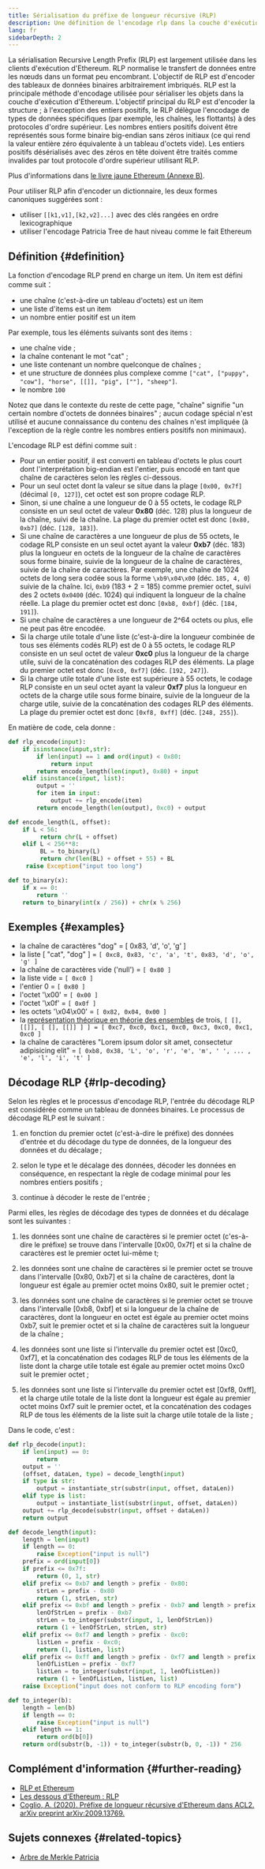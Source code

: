 ```yaml
---
title: Sérialisation du préfixe de longueur récursive (RLP)
description: Une définition de l'encodage rlp dans la couche d'exécution d'Ethereum.
lang: fr
sidebarDepth: 2
---
```


La sérialisation Recursive Length Prefix (RLP) est largement utilisée dans les clients d'exécution d'Ethereum. RLP normalise le transfert de données entre les nœuds dans un format peu encombrant. L'objectif de RLP est d'encoder des tableaux de données binaires arbitrairement imbriqués. RLP est la principale méthode d'encodage utilisée pour sérialiser les objets dans la couche d'exécution d'Ethereum. L'objectif principal du RLP est d'encoder la structure ; à l'exception des entiers positifs, le RLP délègue l'encodage de types de données spécifiques (par exemple, les chaînes, les flottants) à des protocoles d'ordre supérieur. Les nombres entiers positifs doivent être représentés sous forme binaire big-endian sans zéros initiaux (ce qui rend la valeur entière zéro équivalente à un tableau d'octets vide). Les entiers positifs désérialisés avec des zéros en tête doivent être traités comme invalides par tout protocole d'ordre supérieur utilisant RLP.

Plus d'informations dans [le livre jaune Ethereum (Annexe B)](https://ethereum.github.io/yellowpaper/paper.pdf#page=19).

Pour utiliser RLP afin d'encoder un dictionnaire, les deux formes canoniques suggérées sont :

- utiliser `[[k1,v1],[k2,v2]...]` avec des clés rangées en ordre lexicographique
- utiliser l'encodage Patricia Tree de haut niveau comme le fait Ethereum

## Définition {#definition}

La fonction d'encodage RLP prend en charge un item. Un item est défini comme suit：

- une chaîne (c'est-à-dire un tableau d'octets) est un item
- une liste d'items est un item
- un nombre entier positif est un item

Par exemple, tous les éléments suivants sont des items :

- une chaîne vide ;
- la chaîne contenant le mot "cat" ;
- une liste contenant un nombre quelconque de chaînes ;
- et une structure de données plus complexe comme `["cat", ["puppy", "cow"], "horse", [[]], "pig", [""], "sheep"]`.
- le nombre `100`

Notez que dans le contexte du reste de cette page, "chaîne" signifie "un certain nombre d'octets de données binaires" ; aucun codage spécial n'est utilisé et aucune connaissance du contenu des chaînes n'est impliquée (à l'exception de la règle contre les nombres entiers positifs non minimaux).

L'encodage RLP est défini comme suit :

- Pour un entier positif, il est converti en tableau d'octets le plus court dont l'interprétation big-endian est l'entier, puis encodé en tant que chaîne de caractères selon les règles ci-dessous.
- Pour un seul octet dont la valeur se situe dans la plage `[0x00, 0x7f]` (décimal `[0, 127]`), cet octet est son propre codage RLP.
- Sinon, si une chaîne a une longueur de 0 à 55 octets, le codage RLP consiste en un seul octet de valeur **0x80** (déc. 128) plus la longueur de la chaîne, suivi de la chaîne. La plage du premier octet est donc `[0x80, 0xb7]` (déc. `[128, 183]`).
- Si une chaîne de caractères a une longueur de plus de 55 octets, le codage RLP consiste en un seul octet ayant la valeur **0xb7** (déc. 183) plus la longueur en octets de la longueur de la chaîne de caractères sous forme binaire, suivie de la longueur de la chaîne de caractères, suivie de la chaîne de caractères. Par exemple, une chaîne de 1024 octets de long sera codée sous la forme `\xb9\x04\x00` (déc. `185, 4, 0`) suivie de la chaîne. Ici, `0xb9` (183 + 2 = 185) comme premier octet, suivi des 2 octets `0x0400` (déc. 1024) qui indiquent la longueur de la chaîne réelle. La plage du premier octet est donc `[0xb8, 0xbf]` (déc. `[184, 191]`).
- Si une chaîne de caractères a une longueur de 2^64 octets ou plus, elle ne peut pas être encodée.
- Si la charge utile totale d'une liste (c'est-à-dire la longueur combinée de tous ses éléments codés RLP) est de 0 à 55 octets, le codage RLP consiste en un seul octet de valeur **0xc0** plus la longueur de la charge utile, suivi de la concaténation des codages RLP des éléments. La plage du premier octet est donc `[0xc0, 0xf7]` (déc. `[192, 247]`).
- Si la charge utile totale d'une liste est supérieure à 55 octets, le codage RLP consiste en un seul octet ayant la valeur **0xf7** plus la longueur en octets de la charge utile sous forme binaire, suivie de la longueur de la charge utile, suivie de la concaténation des codages RLP des éléments. La plage du premier octet est donc `[0xf8, 0xff]` (déc. `[248, 255]`).

En matière de code, cela donne :

```python
def rlp_encode(input):
    if isinstance(input,str):
        if len(input) == 1 and ord(input) < 0x80:
            return input
        return encode_length(len(input), 0x80) + input
    elif isinstance(input, list):
        output = ''
        for item in input:
            output += rlp_encode(item)
        return encode_length(len(output), 0xc0) + output

def encode_length(L, offset):
    if L < 56:
         return chr(L + offset)
    elif L < 256**8:
         BL = to_binary(L)
         return chr(len(BL) + offset + 55) + BL
     raise Exception("input too long")

def to_binary(x):
    if x == 0:
        return ''
    return to_binary(int(x / 256)) + chr(x % 256)
```

## Exemples {#examples}

- la chaîne de caractères "dog" = [ 0x83, 'd', 'o', 'g' ]
- la liste [ "cat", "dog" ] = `[ 0xc8, 0x83, 'c', 'a', 't', 0x83, 'd', 'o', 'g' ]`
- la chaîne de caractères vide ('null') = `[ 0x80 ]`
- la liste vide = `[ 0xc0 ]`
- l'entier 0 = `[ 0x80 ]`
- l'octet '\\x00' = `[ 0x00 ]`
- l'octet '\\x0f' = `[ 0x0f ]`
- les octets '\\x04\\x00' = `[ 0x82, 0x04, 0x00 ]`
- la [représentation théorique en théorie des ensembles](https://fr.wikipedia.org/wiki/Construction_des_entiers_naturels) de trois, `[ [], [[]], [ [], [[]] ] ] = [ 0xc7, 0xc0, 0xc1, 0xc0, 0xc3, 0xc0, 0xc1, 0xc0 ]`
- la chaîne de caractères "Lorem ipsum dolor sit amet, consectetur adipisicing elit" = `[ 0xb8, 0x38, 'L', 'o', 'r', 'e', 'm', ' ', ... , 'e', 'l', 'i', 't' ]`

## Décodage RLP {#rlp-decoding}

Selon les règles et le processus d'encodage RLP, l'entrée du décodage RLP est considérée comme un tableau de données binaires. Le processus de décodage RLP est le suivant :

1.  en fonction du premier octet (c'est-à-dire le préfixe) des données d'entrée et du décodage du type de données, de la longueur des données et du décalage ;

2.  selon le type et le décalage des données, décoder les données en conséquence, en respectant la règle de codage minimal pour les nombres entiers positifs ;

3.  continue à décoder le reste de l'entrée ;

Parmi elles, les règles de décodage des types de données et du décalage sont les suivantes :

1.  les données sont une chaîne de caractères si le premier octet (c'es-à-dire le préfixe) se trouve dans l'intervalle [0x00, 0x7f] et si la chaîne de caractères est le premier octet lui-même t;

2.  les données sont une chaîne de caractères si le premier octet se trouve dans l'intervalle [0x80, 0xb7] et si la chaîne de caractères, dont la longueur est égale au premier octet moins 0x80, suit le premier octet ;

3.  les données sont une chaîne de caractères si le premier octet se trouve dans l'intervalle [0xb8, 0xbf] et si la longueur de la chaîne de caractères, dont la longueur en octet est égale au premier octet moins 0xb7, suit le premier octet et si la chaîne de caractères suit la longueur de la chaîne ;

4.  les données sont une liste si l'intervalle du premier octet est [0xc0, 0xf7], et la concaténation des codages RLP de tous les éléments de la liste dont la charge utile totale est égale au premier octet moins 0xc0 suit le premier octet ;

5.  les données sont une liste si l'intervalle du premier octet est [0xf8, 0xff], et la charge utile totale de la liste dont la longueur est égale au premier octet moins 0xf7 suit le premier octet, et la concaténation des codages RLP de tous les éléments de la liste suit la charge utile totale de la liste ;

Dans le code, c'est :

```python
def rlp_decode(input):
    if len(input) == 0:
        return
    output = ''
    (offset, dataLen, type) = decode_length(input)
    if type is str:
        output = instantiate_str(substr(input, offset, dataLen))
    elif type is list:
        output = instantiate_list(substr(input, offset, dataLen))
    output += rlp_decode(substr(input, offset + dataLen))
    return output

def decode_length(input):
    length = len(input)
    if length == 0:
        raise Exception("input is null")
    prefix = ord(input[0])
    if prefix <= 0x7f:
        return (0, 1, str)
    elif prefix <= 0xb7 and length > prefix - 0x80:
        strLen = prefix - 0x80
        return (1, strLen, str)
    elif prefix <= 0xbf and length > prefix - 0xb7 and length > prefix - 0xb7 + to_integer(substr(input, 1, prefix - 0xb7)):
        lenOfStrLen = prefix - 0xb7
        strLen = to_integer(substr(input, 1, lenOfStrLen))
        return (1 + lenOfStrLen, strLen, str)
    elif prefix <= 0xf7 and length > prefix - 0xc0:
        listLen = prefix - 0xc0;
        return (1, listLen, list)
    elif prefix <= 0xff and length > prefix - 0xf7 and length > prefix - 0xf7 + to_integer(substr(input, 1, prefix - 0xf7)):
        lenOfListLen = prefix - 0xf7
        listLen = to_integer(substr(input, 1, lenOfListLen))
        return (1 + lenOfListLen, listLen, list)
    raise Exception("input does not conform to RLP encoding form")

def to_integer(b):
    length = len(b)
    if length == 0:
        raise Exception("input is null")
    elif length == 1:
        return ord(b[0])
    return ord(substr(b, -1)) + to_integer(substr(b, 0, -1)) * 256
```

## Complément d'information {#further-reading}

- [RLP et Ethereum](https://medium.com/coinmonks/data-structure-in-ethereum-episode-1-recursive-length-prefix-rlp-encoding-decoding-d1016832f919)
- [Les dessous d'Ethereum : RLP](https://medium.com/coinmonks/ethereum-under-the-hood-part-3-rlp-decoding-df236dc13e58)
- [Coglio, A. (2020). Préfixe de longueur récursive d'Ethereum dans ACL2. arXiv preprint arXiv:2009.13769.](https://arxiv.org/abs/2009.13769)

## Sujets connexes {#related-topics}

- [Arbre de Merkle Patricia](/developers/docs/data-structures-and-encoding/patricia-merkle-trie)
